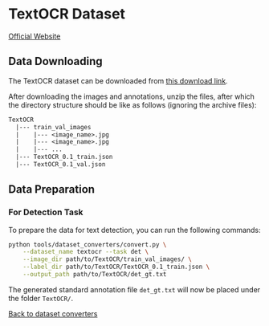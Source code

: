 # TextOCR Dataset
[Official Website](https://textvqa.org/textocr/)

## Data Downloading

The TextOCR dataset can be downloaded from [this download link](https://textvqa.org/textocr/dataset/).

After downloading the images and annotations, unzip the files, after which the directory structure should be like as follows (ignoring the archive files):
```txt
TextOCR
  |--- train_val_images
  |    |--- <image_name>.jpg
  |    |--- <image_name>.jpg
  |    |--- ...
  |--- TextOCR_0.1_train.json
  |--- TextOCR_0.1_val.json
```

## Data Preparation

### For Detection Task

To prepare the data for text detection, you can run the following commands:

```bash
python tools/dataset_converters/convert.py \
    --dataset_name textocr --task det \
    --image_dir path/to/TextOCR/train_val_images/ \
    --label_dir path/to/TextOCR/TextOCR_0.1_train.json \
    --output_path path/to/TextOCR/det_gt.txt
```

The generated standard annotation file `det_gt.txt` will now be placed under the folder `TextOCR/`.

[Back to dataset converters](converters.md)
